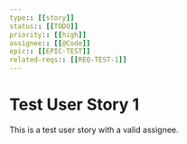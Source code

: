 ```yaml
---
type:: [[story]]
status:: [[TODO]]
priority:: [[high]]
assignee:: [[@Code]]
epic:: [[EPIC-TEST]]
related-reqs:: [[REQ-TEST-1]]
---
```


# Test User Story 1

This is a test user story with a valid assignee.